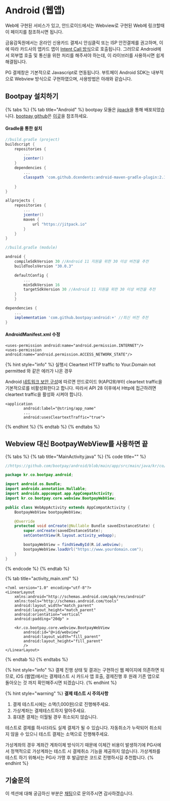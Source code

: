 # Android (웹앱)

Web에 구현된 서비스가 있고, 안드로이드에서는 Webview로 구현된 Web에 링크할때 이 페이지를 참조하시면 됩니다.

금융감독원에서는 온라인 신용카드 결제시 안심클릭 또는 ISP 안전결제를 권고하며, 이에 따라 카드사의 앱카드 앱이 [Intent Call 방식](https://developer.android.com/training/basics/intents?hl=ko)으로 호출됩니다. 그러므로 Android에서 외부앱 호출 및 통신을 위한 처리를 해주셔야 하는데, 이 라이브러를 사용하시면 쉽게 해결됩니다. ​ ​

PG 결제창은 기본적으로 Javascript로 연동됩니다. 부트페이 Android SDK는 내부적으로 Webview 방식으로 구현하였으며, 사용방법은 아래와 같습니다.

## Bootpay 설치하기

{% tabs %}
{% tab title="Android" %}
bootpay 모듈은 [jipack](https://jitpack.io)을 통해 배포되었습니다. [bootpay github](https://github.com/bootpay/android)은 [이곳](https://github.com/bootpay/android)을 참조하세요.

#### Gradle을 통한 설치

```groovy
//build.gradle (project)
buildscript {
    repositories {
        ...
        jcenter()
    }
    dependencies {
        ...
        classpath 'com.github.dcendents:android-maven-gradle-plugin:2.1' // 비공식 해결 방법, gradle build error 가 발생시에만 추가
 
    }
}

allprojects {
    repositories {
        ...
        jcenter()
        maven {
            url "https://jitpack.io"
        }
    }
}
```

```groovy
//build.gradle (module)

android {
    compileSdkVersion 30 //Android 11 지원을 위한 30 이상 버전을 추천 
    buildToolsVersion "30.0.3"

    defaultConfig {
        ...
        minSdkVersion 16
        targetSdkVersion 30 //Android 11 지원을 위한 30 이상 버전을 추천 
    }
    }

dependencies {
    ...
    implementation 'com.github.bootpay:android:+' //최신 버전 추천
}
```

#### AndroidManifest.xml 수정

```markup
<uses-permission android:name="android.permission.INTERNET"/>
<uses-permission android:name="android.permission.ACCESS_NETWORK_STATE"/>
```

{% hint style="info" %}
실행시 Cleartext HTTP traffic to Your.Domain not permitted 와 같은 에러가 나온 경우

Android [네트워크 보안 구성](https://developer.android.com/training/articles/security-config#CleartextTrafficPermitted)에 따르면 안드로이드 9(API28)부터 cleartext traffic을 기본적으로를 비활성화한다고 합니다. 따라서 API 28 이후에서 Http에 접근하려면 cleartext traffic을 활성화 시켜야 합니다.

```markup
<application
        android:label="@string/app_name"
        ...
        android:usesCleartextTraffic="true">
```
{% endhint %}
{% endtab %}
{% endtabs %}

## Webview 대신 BootpayWebView를 사용하면 끝

{% tabs %}
{% tab title="MainActivity.java" %}
{% code title="" %}
```java
//https://github.com/bootpay/android/blob/main/app/src/main/java/kr/co/bootpay/android/WebAppActivity.java

package kr.co.bootpay.android;

import android.os.Bundle;
import androidx.annotation.Nullable;
import androidx.appcompat.app.AppCompatActivity;
import kr.co.bootpay.core.webview.BootpayWebView;

public class WebAppActivity extends AppCompatActivity {
    BootpayWebView bootpayWebView;

    @Override
    protected void onCreate(@Nullable Bundle savedInstanceState) {
        super.onCreate(savedInstanceState);
        setContentView(R.layout.activity_webapp);

        bootpayWebView = findViewById(R.id.webview);
        bootpayWebView.loadUrl("https://www.yourdomain.com");
    }
}
```
{% endcode %}
{% endtab %}

{% tab title="activity_main.xml" %}
```markup
<?xml version="1.0" encoding="utf-8"?>
<LinearLayout
    xmlns:android="http://schemas.android.com/apk/res/android" 
    xmlns:tools="http://schemas.android.com/tools"
    android:layout_width="match_parent"
    android:layout_height="match_parent"
    android:orientation="vertical"
    android:padding="20dp" >

    <kr.co.bootpay.core.webview.BootpayWebView
        android:id="@+id/webview"
        android:layout_width="fill_parent"
        android:layout_height="fill_parent"
        />
</LinearLayout>
```
{% endtab %}
{% endtabs %}

{% hint style="info" %}
결제 진행 상태 및 결과는 구현하신 웹 페이지에 의존하면 되므로, iOS (웹앱)에서는 결제테스트 시 카드사 앱 호출, 결제진행 후 원래 기존 앱으로 돌아오는 것 까지 확인해주시면 되겠습니다.
{% endhint %}

{% hint style="warning" %}
**결제 테스트 시 주의사항**

1. 결제 테스트시에는 소액(1,000원)으로 진행해주세요.
2. 가상계좌는 결제테스트하지 말아주세요.
3. 휴대폰 결제는 이월될 경우 취소되지 않습니다.

테스트로 결제를 하시더라도 실제 결제가 될 수 있습니다. 자동취소가 누락되어 취소되지 않을 수 있으니 테스트 결제는 소액으로 진행해주세요.

가상계좌의 경우 계좌간 계좌이체 방식이기 때문에 이체간 비용이 발생하기에 PG사에서 정책적으로 가상계좌는 테스트 시 결제취소 기능을 제공하지 않습니다. 가상계좌를 테스트 하기 위해서는 PG사 가맹 후 발급받은 코드로 진행하시길 추천합니다.
{% endhint %}

## 기술문의

이 섹션에 대해 궁금하신 부분은 [채팅](https://bootpay.channel.io)으로 문의주시면 감사하겠습니다.
